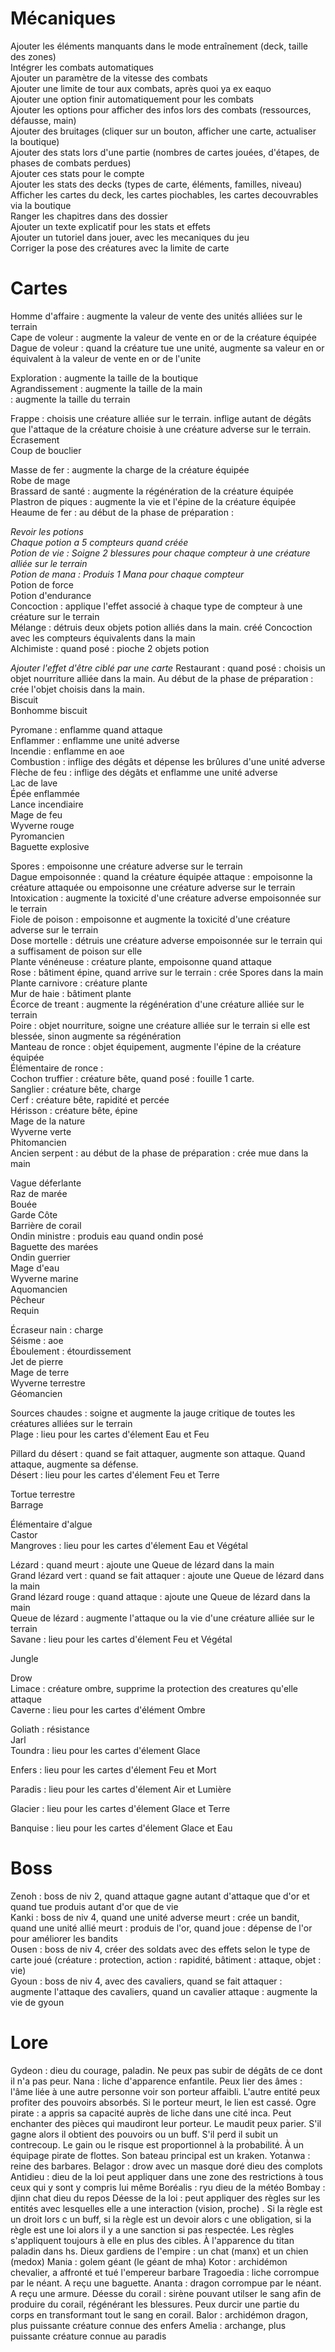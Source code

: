 # Mécaniques

Ajouter les éléments manquants dans le mode entraînement (deck, taille des zones) \
Intégrer les combats automatiques \
Ajouter un paramètre de la vitesse des combats \
Ajouter une limite de tour aux combats, après quoi ya ex eaquo \
Ajouter une option finir automatiquement pour les combats \
Ajouter les options pour afficher des infos lors des combats (ressources, défausse, main) \
Ajouter des bruitages (cliquer sur un bouton, afficher une carte, actualiser la boutique) \
Ajouter des stats lors d'une partie (nombres de cartes jouées, d'étapes, de phases de combats perdues) \
Ajouter ces stats pour le compte \
Ajouter les stats des decks (types de carte, éléments, familles, niveau) \
Afficher les cartes du deck, les cartes piochables, les cartes decouvrables via la boutique \
Ranger les chapitres dans des dossier \
Ajouter un texte explicatif pour les stats et effets \
Ajouter un tutoriel dans jouer, avec les mecaniques du jeu \
Corriger la pose des créatures avec la limite de carte

# Cartes

Homme d'affaire : augmente la valeur de vente des unités alliées sur le terrain \
Cape de voleur : augmente la valeur de vente en or de la créature équipée \
Dague de voleur : quand la créature tue une unité, augmente sa valeur en or équivalent à la valeur de vente en or de l'unite

Exploration : augmente la taille de la boutique \
Agrandissement : augmente la taille de la main \
 : augmente la taille du terrain 

Frappe : choisis une créature alliée sur le terrain. inflige autant de dégâts que l'attaque de la créature choisie à une créature adverse sur le terrain. \
Écrasement \
Coup de bouclier

Masse de fer : augmente la charge de la créature équipée \
Robe de mage \
Brassard de santé : augmente la régénération de la créature équipée \
Plastron de piques : augmente la vie et l'épine de la créature équipée \
Heaume de fer : au début de la phase de préparation : 

*Revoir les potions* \
*Chaque potion a 5 compteurs quand créée* \
*Potion de vie : Soigne 2 blessures pour chaque compteur à une créature alliée sur le terrain* \
*Potion de mana : Produis 1 Mana pour chaque compteur* \
Potion de force \
Potion d'endurance \
Concoction : applique l'effet associé à chaque type de compteur à une créature sur le terrain \
Mélange : détruis deux objets potion alliés dans la main. créé Concoction avec les compteurs équivalents dans la main \
Alchimiste : quand posé : pioche 2 objets potion

*Ajouter l'effet d'être ciblé par une carte*
Restaurant : quand posé : choisis un objet nourriture alliée dans la main. Au début de la phase de préparation : crée l'objet choisis dans la main. \
Biscuit \
Bonhomme biscuit

Pyromane : enflamme quand attaque \
Enflammer : enflamme une unité adverse \
Incendie : enflamme en aoe \
Combustion : inflige des dégâts et dépense les brûlures d'une unité adverse \
Flèche de feu : inflige des dégâts et enflamme une unité adverse \
Lac de lave \
Épée enflammée \
Lance incendiaire \
Mage de feu \
Wyverne rouge \
Pyromancien \
Baguette explosive

Spores : empoisonne une créature adverse sur le terrain  \
Dague empoisonnée : quand la créature équipée attaque : empoisonne la créature attaquée ou empoisonne une créature adverse sur le terrain \
Intoxication : augmente la toxicité d'une créature adverse empoisonnée sur le terrain \
Fiole de poison : empoisonne et augmente la toxicité d'une créature adverse sur le terrain\
Dose mortelle : détruis une créature adverse empoisonnée sur le terrain qui a suffisament de poison sur elle \
Plante vénéneuse : créature plante, empoisonne quand attaque \
Rose : bâtiment épine, quand arrive sur le terrain : crée Spores dans la main \
Plante carnivore : créature plante \
Mur de haie : bâtiment plante \
Écorce de treant : augmente la régénération d'une créature alliée sur le terrain \
Poire : objet nourriture, soigne une créature alliée sur le terrain si elle est blessée, sinon augmente sa régénération \
Manteau de ronce : objet équipement, augmente l'épine de la créature équipée \
Élémentaire de ronce : \
Cochon truffier : créature bête, quand posé : fouille 1 carte. \
Sanglier : créature bête, charge \
Cerf : créature bête, rapidité et percée \
Hérisson  : créature bête, épine \
Mage de la nature \
Wyverne verte \
Phitomancien \
Ancien serpent : au début de la phase de préparation : crée mue dans la main

Vague déferlante \
Raz de marée \
Bouée \
Garde Côte \
Barrière de corail \
Ondin ministre : produis eau quand ondin posé \
Baguette des marées \
Ondin guerrier \
Mage d'eau \
Wyverne marine \
Aquomancien \
Pêcheur  \
Requin

Écraseur nain : charge \
Séisme : aoe \
Éboulement : étourdissement \
Jet de pierre \
Mage de terre \
Wyverne terrestre \
Géomancien

Sources chaudes : soigne et augmente la jauge critique de toutes les créatures alliées sur le terrain \
Plage : lieu pour les cartes d'élement Eau et Feu

Pillard du désert : quand se fait attaquer, augmente son attaque. Quand attaque, augmente sa défense. \
Désert : lieu pour les cartes d'élement Feu et Terre

Tortue terrestre \
Barrage

Élémentaire d'algue \
Castor \
Mangroves : lieu pour les cartes d'élement Eau et Végétal

Lézard : quand meurt : ajoute une Queue de lézard dans la main \
Grand lézard vert : quand se fait attaquer : ajoute une Queue de lézard dans la main \
Grand lézard rouge : quand attaque : ajoute une Queue de lézard dans la main \
Queue de lézard : augmente l'attaque ou la vie d'une créature alliée sur le terrain \
Savane : lieu pour les cartes d'élement Feu et Végétal

Jungle

Drow \
Limace : créature ombre, supprime la protection des creatures qu'elle attaque \
Caverne : lieu pour les cartes d'élément Ombre

Goliath : résistance \
Jarl \
Toundra : lieu pour les cartes d'élement Glace

Enfers : lieu pour les cartes d'élement Feu et Mort

Paradis : lieu pour les cartes d'élement Air et Lumière

Glacier : lieu pour les cartes d'élement Glace et Terre

Banquise : lieu pour les cartes d'élement Glace et Eau

# Boss

Zenoh : boss de niv 2, quand attaque gagne autant d'attaque que d'or et quand tue produis autant d'or que de vie \
Kanki : boss de niv 4, quand une unité adverse meurt : crée un bandit, quand une unité allié meurt : produis de l'or, quand joue : dépense de l'or pour améliorer les bandits \
Ousen : boss de niv 4, créer des soldats avec des effets selon le type de carte joué (créature : protection, action : rapidité, bâtiment : attaque, objet : vie) \
Gyoun : boss de niv 4, avec des cavaliers, quand se fait attaquer : augmente l'attaque des cavaliers, quand un cavalier attaque : augmente la vie de gyoun

# Lore

Gydeon : dieu du courage, paladin. Ne peux pas subir de dégâts de ce dont il n'a pas peur.
Nana : liche d'apparence enfantile. Peux lier des âmes : l'âme liée à une autre personne voir son porteur affaibli. L'autre entité peux profiter des pouvoirs absorbés. Si le porteur meurt, le lien est cassé.
Ogre pirate : a appris sa capacité auprès de liche dans une cité inca. Peut enchanter des pièces qui maudiront leur porteur. Le maudit peux parier. S'il gagne alors il obtient des pouvoirs ou un buff. S'il perd il subit un contrecoup. Le gain ou le risque est proportionnel à la probabilité. À un équipage pirate de flottes. Son bateau principal est un kraken.
Yotanwa : reine des barbares.
Belagor : drow avec un masque doré dieu des complots
Antidieu : dieu de la loi peut appliquer dans une zone des restrictions à tous ceux qui y sont y compris lui même
Boréalis : ryu dieu de la météo
Bombay : djinn chat dieu du repos
Déesse de la loi : peut appliquer des règles sur les entités avec lesquelles elle a une interaction (vision, proche) . Si la règle est un droit lors c un buff, si la règle est un devoir alors c une obligation, si la règle est une loi alors il y a une sanction si pas respectée. Les règles s'appliquent toujours à elle en plus des cibles. À l'apparence du titan paladin dans hs.
Dieux gardiens de l'empire : un chat (manx) et un chien (medox)
Mania : golem géant (le géant de mha)
Kotor : archidémon chevalier, a affronté et tué l'empereur barbare
Tragoedia : liche corrompue par le néant. A reçu une baguette.
Ananta : dragon corrompue par le néant. A reçu une armure.
Déesse du corail : sirène pouvant utilser le sang afin de produire du corail, régénérant les blessures. Peux durcir une partie du corps en transformant tout le sang en corail.
Balor : archidémon dragon, plus puissante créature connue des enfers
Amelia : archange, plus puissante créature connue au paradis
